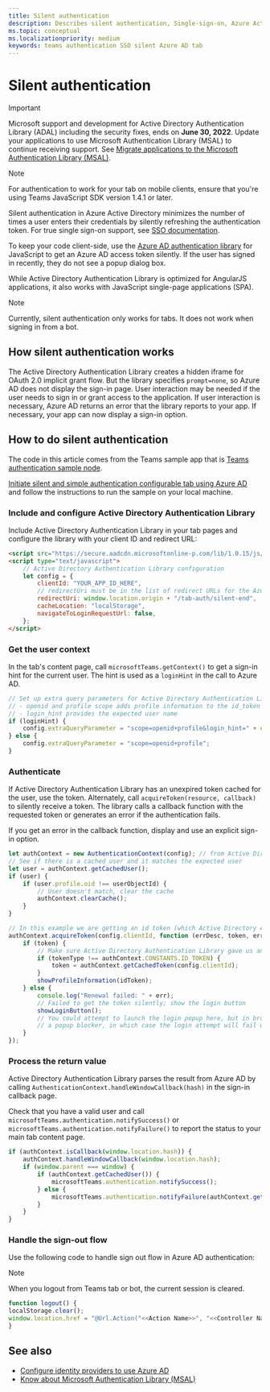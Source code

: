 ```yaml
---
title: Silent authentication
description: Describes silent authentication, Single-sign-on, Azure Active Directory for tabs
ms.topic: conceptual
ms.localizationpriority: medium
keywords: teams authentication SSO silent Azure AD tab
---
```

# Silent authentication

> [!IMPORTANT]
> Microsoft support and development for Active Directory Authentication Library (ADAL) including the security fixes, ends on **June 30, 2022**. Update your applications to use Microsoft Authentication Library (MSAL) to continue receiving support. See [Migrate applications to the Microsoft Authentication Library (MSAL)](/azure/active-directory/develop/msal-migration).

> [!NOTE]
> For authentication to work for your tab on mobile clients, ensure that you're using Teams JavaScript SDK version 1.4.1 or later.

Silent authentication in Azure Active Directory minimizes the number of times a user enters their credentials by silently refreshing the authentication token. For true single sign-on support, see [SSO documentation](~/tabs/how-to/authentication/auth-aad-sso.md).

To keep your code client-side, use the [Azure AD authentication library](/azure/active-directory/develop/active-directory-authentication-libraries) for JavaScript to get an Azure AD access token silently. If the user has signed in recently, they do not see a popup dialog box.

While Active Directory Authentication Library is optimized for AngularJS applications, it also works with JavaScript single-page applications (SPA).

> [!NOTE]
> Currently, silent authentication only works for tabs. It does not work when signing in from a bot.

## How silent authentication works

The Active Directory Authentication Library creates a hidden iframe for OAuth 2.0 implicit grant flow. But the library specifies `prompt=none`, so Azure AD does not display the sign-in page. User interaction may be needed if the user needs to sign in or grant access to the application. If user interaction is necessary, Azure AD returns an error that the library reports to your app. If necessary, your app can now display a sign-in option.

## How to do silent authentication

The code in this article comes from the Teams sample app that is [Teams authentication sample node](https://github.com/OfficeDev/Microsoft-Teams-Samples/blob/main/samples/app-auth/nodejs/src/views/tab/silent/silent.hbs).

[Initiate silent and simple authentication configurable tab using Azure AD](https://github.com/OfficeDev/Microsoft-Teams-Samples/tree/main/samples/tab-channel-group-config-page-auth/csharp) and follow the instructions to run the sample on your local machine.

### Include and configure Active Directory Authentication Library

Include Active Directory Authentication Library in your tab pages and configure the library with your client ID and redirect URL:

```html
<script src="https://secure.aadcdn.microsoftonline-p.com/lib/1.0.15/js/adal.min.js" integrity="sha384-lIk8T3uMxKqXQVVfFbiw0K/Nq+kt1P3NtGt/pNexiDby2rKU6xnDY8p16gIwKqgI" crossorigin="anonymous"></script>
<script type="text/javascript">
    // Active Directory Authentication Library configuration
    let config = {
        clientId: "YOUR_APP_ID_HERE",
        // redirectUri must be in the list of redirect URLs for the Azure AD app
        redirectUri: window.location.origin + "/tab-auth/silent-end",
        cacheLocation: "localStorage",
        navigateToLoginRequestUrl: false,
    };
</script>
```

### Get the user context

In the tab's content page, call `microsoftTeams.getContext()` to get a sign-in hint for the current user. The hint is used as a `loginHint` in the call to Azure AD.

```javascript
// Set up extra query parameters for Active Directory Authentication Library
// - openid and profile scope adds profile information to the id_token
// - login_hint provides the expected user name
if (loginHint) {
    config.extraQueryParameter = "scope=openid+profile&login_hint=" + encodeURIComponent(loginHint);
} else {
    config.extraQueryParameter = "scope=openid+profile";
}
```

### Authenticate

If Active Directory Authentication Library has an unexpired token cached for the user, use the token. Alternately, call `acquireToken(resource, callback)` to silently receive a token. The library calls a callback function with the requested token or generates an error if the authentication fails.

If you get an error in the callback function, display and use an explicit sign-in option.

```javascript
let authContext = new AuthenticationContext(config); // from Active Directory Authentication Library
// See if there is a cached user and it matches the expected user
let user = authContext.getCachedUser();
if (user) {
    if (user.profile.oid !== userObjectId) {
        // User doesn't match, clear the cache
        authContext.clearCache();
    }
}

// In this example we are getting an id token (which Active Directory Authentication Library returns if we ask for resource = clientId)
authContext.acquireToken(config.clientId, function (errDesc, token, err, tokenType) {
    if (token) {
        // Make sure Active Directory Authentication Library gave us an ID token
        if (tokenType !== authContext.CONSTANTS.ID_TOKEN) {
            token = authContext.getCachedToken(config.clientId);
        }
        showProfileInformation(idToken);
    } else {
        console.log("Renewal failed: " + err);
        // Failed to get the token silently; show the login button
        showLoginButton();
        // You could attempt to launch the login popup here, but in browsers this could be blocked by
        // a popup blocker, in which case the login attempt will fail with the reason FailedToOpenWindow.
    }
});
```

### Process the return value

Active Directory Authentication Library parses the result from Azure AD by calling `AuthenticationContext.handleWindowCallback(hash)` in the sign-in callback page.

Check that you have a valid user and call `microsoftTeams.authentication.notifySuccess()` or `microsoftTeams.authentication.notifyFailure()` to report the status to your main tab content page.

```javascript
if (authContext.isCallback(window.location.hash)) {
    authContext.handleWindowCallback(window.location.hash);
    if (window.parent === window) {
        if (authContext.getCachedUser()) {
            microsoftTeams.authentication.notifySuccess();
        } else {
            microsoftTeams.authentication.notifyFailure(authContext.getLoginError());
        }
    }
}
```

### Handle the sign-out flow

Use the following code to handle sign out flow in Azure AD authentication:

> [!NOTE]
> When you logout from Teams tab or bot, the current session is cleared.

```javascript
function logout() {
localStorage.clear();
window.location.href = "@Url.Action("<<Action Name>>", "<<Controller Name>>")";
}
```

## See also

* [Configure identity providers to use Azure AD](../../../concepts/authentication/configure-identity-provider.md)
* [Know about Microsoft Authentication Library (MSAL)](/azure/active-directory/develop/msal-overview)
